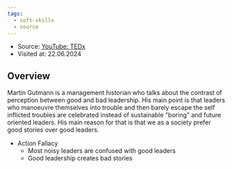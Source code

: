 ```yaml
---
tags:
  - soft-skills
  - source
---
```

- Source: [YouTube: TEDx](https://youtu.be/DU06c7f9fzc?si=-s2IzsROtXB0qg42)
- Visited at: 22.06.2024

## Overview

Martin Gutmann is a management historian who talks about the contrast of perception between good and bad leadership. His main point is that leaders who manoeuvre themselves into trouble and then barely escape the self inflicted troubles are celebrated instead of sustainable "boring" and future oriented leaders. His main reason for that is that we as a society prefer good stories over good leaders.  

- Action Fallacy
	- Most noisy leaders are confused with good leaders
	- Good leadership creates bad stories